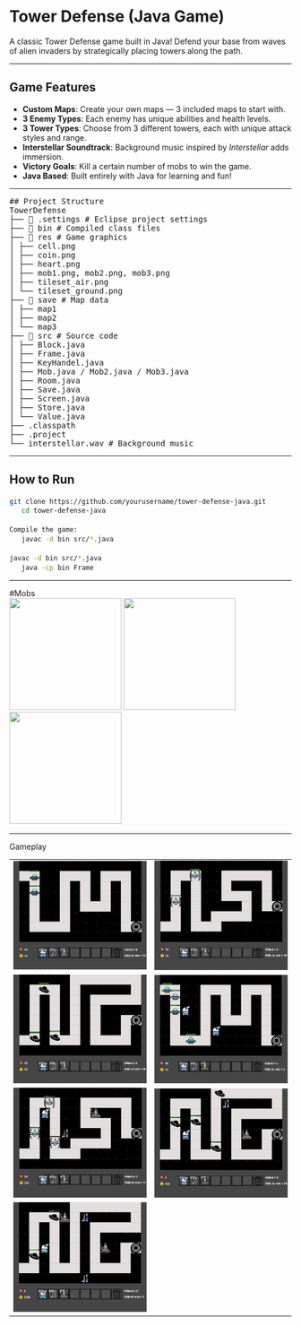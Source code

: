 # Tower Defense (Java Game)

A classic Tower Defense game built in Java! Defend your base from waves of alien invaders by strategically placing towers along the path.

---

## Game Features

- **Custom Maps**: Create your own maps — 3 included maps to start with.
- **3 Enemy Types**: Each enemy has unique abilities and health levels.
- **3 Tower Types**: Choose from 3 different towers, each with unique attack styles and range.
- **Interstellar Soundtrack**: Background music inspired by *Interstellar* adds immersion.
- **Victory Goals**: Kill a certain number of mobs to win the game.
- **Java Based**: Built entirely with Java for learning and fun!

---

<pre>
## Project Structure
TowerDefense
├── 📁 .settings # Eclipse project settings
├── 📁 bin # Compiled class files
├── 📁 res # Game graphics
│ ├── cell.png
│ ├── coin.png
│ ├── heart.png
│ ├── mob1.png, mob2.png, mob3.png
│ ├── tileset_air.png
│ └── tileset_ground.png
├── 📁 save # Map data
│ ├── map1
│ ├── map2
│ └── map3
├── 📁 src # Source code
│ ├── Block.java
│ ├── Frame.java
│ ├── KeyHandel.java
│ ├── Mob.java / Mob2.java / Mob3.java
│ ├── Room.java
│ ├── Save.java
│ ├── Screen.java
│ ├── Store.java
│ └── Value.java
├── .classpath
├── .project
└── interstellar.wav # Background music
</pre>


---

## How to Run

   ```bash
   git clone https://github.com/yourusername/tower-defense-java.git
      cd tower-defense-java

   Compile the game:
      javac -d bin src/*.java

   javac -d bin src/*.java
      java -cp bin Frame
  ```


---
#Mobs
<br>
<img src="https://github.com/user-attachments/assets/08baf61b-a724-4ecc-bd70-073a13eda62f" width="200" height="200">
<img src="https://github.com/user-attachments/assets/128609ef-8798-4424-934a-7505c28b50bd" width="200" height="200">
<img src="https://github.com/user-attachments/assets/44733f12-3919-46ca-988f-021abf72d0de" width="200" height="200">

---
Gameplay
<br>
<table>
  <tr>
    <td><img src="screenshots/2.png" width="400"></td>
    <td><img src="screenshots/3.png" width="400"></td>
  </tr>
     <tr>
    <td><img src="screenshots/4.png" width="400"></td>
    <td><img src="screenshots/5.png" width="400"></td>
  </tr>
     <tr>
    <td><img src="screenshots/6.png" width="400"></td>
    <td><img src="screenshots/7.png" width="400"></td>
  </tr>
     <tr>
    <td><img src="screenshots/8.png" width="400"></td>
  </tr>
</table>









